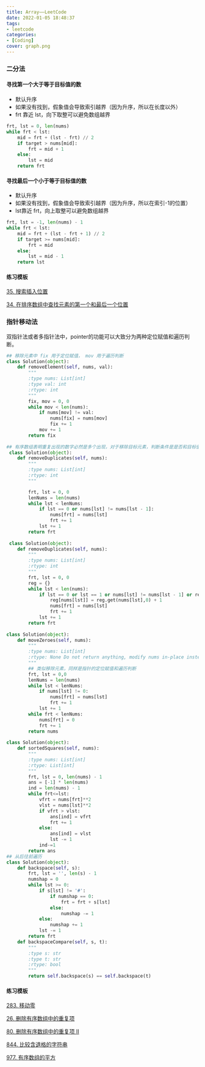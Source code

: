 ```yaml
---
title: Array——LeetCode
date: 2022-01-05 18:48:37
tags:
- leetcode
categories:
- [Coding]
cover: graph.png
---
```




### 二分法

#### 寻找第一个大于等于目标值的数

- 默认升序
- 如果没有找到，假象值会导致索引越界（因为升序，所以在长度以外）
- frt 靠近 lst，向下取整可以避免数组越界

```python
frt, lst = 0, len(nums)
while frt < lst:
    mid = frt + (lst - frt) // 2
    if target > nums[mid]:
        frt = mid + 1
    else:
        lst = mid
    return frt
```

#### 寻找最后一个小于等于目标值的数

- 默认升序
- 如果没有找到，假象值会导致索引越界（因为升序，所以在索引-1的位置）
- lst靠近 frt，向上取整可以避免数组越界

```python
frt, lst = -1, len(nums) - 1
while frt < lst:
    mid = frt + (lst - frt + 1) // 2
    if target >= nums[mid]:
        frt = mid
    else:
        lst = mid - 1
    return lst
```

#### 练习模板

[35. 搜索插入位置](https://leetcode-cn.com/problems/search-insert-position/)

[34. 在排序数组中查找元素的第一个和最后一个位置](https://leetcode-cn.com/problems/find-first-and-last-position-of-element-in-sorted-array/)



### 指针移动法

双指针法或者多指针法中，pointer的功能可以大致分为两种定位赋值和遍历判断。

```python
## 移除元素中 fix 用于定位赋值， mov 用于遍历判断
class Solution(object):
    def removeElement(self, nums, val):
        """
        :type nums: List[int]
        :type val: int
        :rtype: int
        """
        fix, mov = 0, 0
        while mov < len(nums):
            if nums[mov] != val:
                nums[fix] = nums[mov]
                fix += 1
            mov += 1
        return fix		
 
## 有序数组表明重复出现的数字必然是多个出现，对于移除目标元素，判断条件是是否和目标值相等，这里是否和前值相等    
 class Solution(object):
    def removeDuplicates(self, nums):
        """
        :type nums: List[int]
        :rtype: int
        """

        frt, lst = 0, 0
        lenNums = len(nums)
        while lst < lenNums:
            if lst == 0 or nums[lst] != nums[lst - 1]:
                nums[frt] = nums[lst]
                frt += 1
            lst += 1
        return frt
    
 class Solution(object):
    def removeDuplicates(self, nums):
        """
        :type nums: List[int]
        :rtype: int
        """
        frt, lst = 0, 0
        reg = {}
        while lst < len(nums):
            if lst == 0 or lst == 1 or nums[lst] != nums[lst - 1] or reg[nums[lst]] < 2:
                reg[nums[lst]] = reg.get(nums[lst],0) + 1
                nums[frt] = nums[lst]
                frt += 1
            lst += 1
        return frt
    
class Solution(object):
    def moveZeroes(self, nums):
        """
        :type nums: List[int]
        :rtype: None Do not return anything, modify nums in-place instead.
        """
        ## 类似移除元素，同样是指针的定位赋值和遍历判断
        frt, lst = 0,0
        lenNums = len(nums)
        while lst < lenNums:
            if nums[lst] != 0:
                nums[frt] = nums[lst]
                frt += 1
            lst += 1
        while frt < lenNums:
            nums[frt] = 0
            frt += 1
        return nums
    
class Solution(object):
    def sortedSquares(self, nums):
        """
        :type nums: List[int]
        :rtype: List[int]
        """
        frt, lst = 0, len(nums) - 1
        ans = [-1] * len(nums)
        ind = len(nums) - 1
        while frt<=lst:
            vfrt = nums[frt]**2
            vlst = nums[lst]**2 
            if vfrt > vlst:
                ans[ind] = vfrt
                frt += 1
            else:
                ans[ind] = vlst
                lst -= 1
            ind-=1
        return ans 
## 从后往前遍历
class Solution(object):
    def backspace(self, s):
        frt, lst = '', len(s) - 1
        numshap = 0
        while lst >= 0:
            if s[lst] != '#':
                if numshap == 0:
                    frt = frt + s[lst]
                else:
                    numshap -= 1
            else:
                numshap += 1
            lst -= 1
        return frt
    def backspaceCompare(self, s, t):
        """
        :type s: str
        :type t: str
        :rtype: bool
        """
        return self.backspace(s) == self.backspace(t)
```

#### 练习模板

[283. 移动零](https://leetcode-cn.com/problems/move-zeroes/)

[26. 删除有序数组中的重复项](https://leetcode-cn.com/problems/remove-duplicates-from-sorted-array)

[80. 删除有序数组中的重复项 II](https://leetcode-cn.com/problems/remove-duplicates-from-sorted-array-ii)

[844. 比较含退格的字符串](https://leetcode-cn.com/problems/backspace-string-compare/)

[977. 有序数组的平方](https://leetcode-cn.com/problems/squares-of-a-sorted-array)

